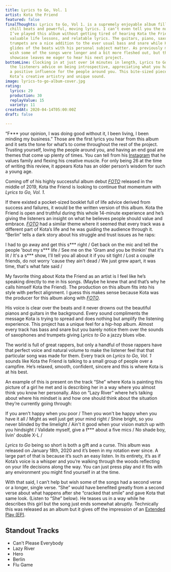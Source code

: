 ```yaml
---
title: Lyrics to Go, Vol. 1
artist: Kota the Friend
featured: false
finalThoughts: Lyrics to Go, Vol 1. is a supremely enjoyable album filled with extremely
  chill beats and powerful, moving lyrics. I can’t even tell you the number of times
  I’ve played this album without getting tired of hearing Kota the Friend’s voice,
  valuable life lessons, and relatable lyrics. The guitars, piano, saxophones, and
  trumpets are a nice addition to the ever usual bass and snare while Kota calmly
  glides of the beats with his personal subject matter. As previously mentioned, I
  wish some of the songs were longer and a bit more fleshed out, but this sample-sized
  showcase leaves me eager to hear his next project.
bottomLine: Clocking in at just over 14 minutes in length, Lyrics to Go, Vol. 1 gives
  the listeners advice on being introspective, appreciating what you have and being
  a positive influence for the people around you. This bite-sized piece of work showcases
  Kota’s creative artistry and unique sound.
image: lyrics-to-go-album-cover.jpg
rating:
  lyrics: 29
  production: 30
  replayValue: 15
  variety: 11
createdAt: 2020-04-14T05:00:00Z
draft: false

---
```

“F\*\*\* your opinion, I was doing good without it, I been living, I been minding my business.” Those are the first lyrics you hear from this album and it sets the tone for what’s to come throughout the rest of the project. Trusting yourself, loving the people around you, and having an end goal are themes that come up plenty of times. You can tell from his [Instagram](https://www.instagram.com/kotathefriend/) that he values family and flexing his creative muscle. For only being 26 at the time of writing this review, it appears Kota has an older person’s wisdom for such a young age.

Coming off of his highly successful album debut _[FOTO](https://open.spotify.com/album/6RBVbvHUbdAnUWm4GjyY7A?si=u-4SG9guRBS1hyN0xtQVpQ)_ released in the middle of 2019, Kota the Friend is looking to continue that momentum with _Lyrics to Go, Vol. 1._

<video-embed link="https://www.youtube.com/embed/3uFVXlk_oSY"></video-embed>

If there existed a pocket-sized booklet full of life advice derived from success and failures, it would be the written version of this album. Kota the Friend is open and truthful during this whole 14-minute experience and he’s giving the listeners an insight on what he believes people should value and embrace. _[FOTO](https://open.spotify.com/album/6RBVbvHUbdAnUWm4GjyY7A?si=u-4SG9guRBS1hyN0xtQVpQ)_ had a similar theme where it seemed that every track was a different part of Kota’s life and he was guiding the audience through it. “Berlin” tells a dark story about his struggle and trust issues as he raps:

<quote song="Berlin">
I had to go away and get this s*** right /  
Get back on the mic and tell the people 'bout my s*** life /  
See me on the 'Gram and you be thinkin' that it's lit /  
It's a s*** show, I'll tell you all about it if you sit tight /  
Lost a couple friends, do not worry 'cause they ain't dead /  
We just grew apart, it was time, that's what fate said /
</quote>

My favorite thing about Kota the Friend as an artist is I feel like he’s speaking directly to me in his songs. (Maybe he knew that and that’s why he calls himself Kota the Friend). The production on this album fits into his style with perfect alignment. I guess this makes sense because Kota was the producer for this album along with _[FOTO](https://open.spotify.com/album/6RBVbvHUbdAnUWm4GjyY7A?si=u-4SG9guRBS1hyN0xtQVpQ)_.

His voice is clear over the beats and it never drowns out the beautiful pianos and guitars in the background. Every sound compliments the message Kota is trying to spread and does nothing but amplify the listening experience. This project has a unique feel for a hip-hop album. Almost every track has bass and snare but you barely notice them over the sounds of saxophones and trumpets giving _Lyrics to Go_ a jazzy blues vibe.

The world is full of great rappers, but only a handful of those rappers have that perfect voice and natural volume to make the listener feel that that particular song was made for them. Every track on _Lyrics to Go, Vol. 1_ sounds like Kota the Friend is talking to a small group of people over a campfire. He’s relaxed, smooth, confident, sincere and this is where Kota is at his best.

An example of this is present on the track “She” where Kota is painting this picture of a girl he met and is describing her in a way where you almost think you know her personally. Also on “Lazy River” where he’s talking about where his mindset is and how one should think about the situation they’re currently going through:

<quote song="Lazy River">
If you aren't happy when you poor /  
Then you won't be happy when you have it all /  
Might as well just get your mind right /  
Shine bright, so you never blinded by the limelight /  
Ain't it good when your vision match up with you hindsight /  
Validate myself, give a f*** about a five mics /  
No shade boy, livin' double X-L /
</quote>

_Lyrics to Go_ being so short is both a gift and a curse. This album was released on January 18th, 2020 and it’s been in my rotation ever since. A large part of that is because it’s such an easy listen. In its entirety, it’s as if Kota’s voice is a whisper and you’re walking through the woods reflecting on your life decisions along the way. You can just press play and it fits with any environment you might find yourself in at the time.

With that said, I can’t help but wish some of the songs had a second verse or a longer, single verse. “She” would have benefited greatly from a second verse about what happens after she “cracked that smile” and gave Kota that same look. (Listen to “She” below). He teases us in a way while he describes this girl but the song just ends somewhat abruptly. Technically this was released as an album but it gives off the impression of an [Extended Play (EP)](/blog/ep-vs-lp-vs-album-vs-mixtape-whats-the-difference/).

<video-embed link="https://www.youtube.com/embed/DgVFZegRldQ"></video-embed>

## Standout Tracks

- Can't Please Everybody
- Lazy River
- Hero
- Berlin
- Flu Game
